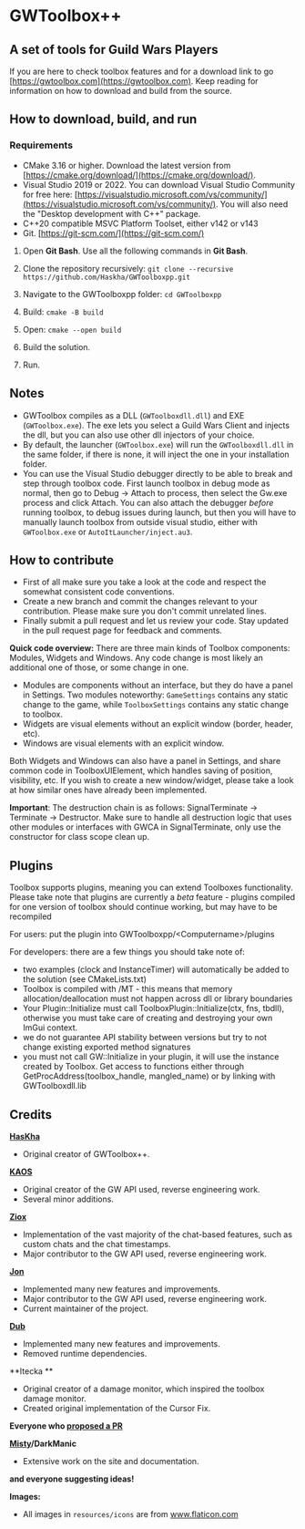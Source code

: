 # GWToolbox++

## A set of tools for Guild Wars Players

If you are here to check toolbox features and for a download link to go [https://gwtoolbox.com](https://gwtoolbox.com). Keep reading for information on how to download and build from the source.

## How to download, build, and run
### Requirements
* CMake 3.16 or higher. Download the latest version from [https://cmake.org/download/](https://cmake.org/download/). 
* Visual Studio 2019 or 2022. You can download Visual Studio Community for free here: [https://visualstudio.microsoft.com/vs/community/](https://visualstudio.microsoft.com/vs/community/). You will also need the "Desktop development with C++" package. 
* C++20 compatible MSVC Platform Toolset, either v142 or v143
* Git. [https://git-scm.com/](https://git-scm.com/)

1. Open **Git Bash**. Use all the following commands in **Git Bash**. 

2. Clone the repository recursively: 
`git clone --recursive https://github.com/Haskha/GWToolboxpp.git`

3. Navigate to the GWToolboxpp folder: 
`cd GWToolboxpp`

4. Build: `cmake -B build`

5. Open: `cmake --open build`

6. Build the solution.

7. Run.

## Notes
* GWToolbox compiles as a DLL (`GWToolboxdll.dll`) and EXE (`GWToolbox.exe`). The exe lets you select a Guild Wars Client and injects the dll, but you can also use other dll injectors of your choice.
* By default, the launcher (`GWToolbox.exe`) will run the `GWToolboxdll.dll` in the same folder, if there is none, it will inject the one in your installation folder.
* You can use the Visual Studio debugger directly to be able to break and step through toolbox code. First launch toolbox in debug mode as normal, then go to Debug -> Attach to process, then select the Gw.exe process and click Attach. You can also attach the debugger *before* running toolbox, to debug issues during launch, but then you will have to manually launch toolbox from outside visual studio, either with `GWToolbox.exe` or `AutoItLauncher/inject.au3`. 

## How to contribute
* First of all make sure you take a look at the code and respect the somewhat consistent code conventions.
* Create a new branch and commit the changes relevant to your contribution. Please make sure you don't commit unrelated lines.
* Finally submit a pull request and let us review your code. Stay updated in the pull request page for feedback and comments.

**Quick code overview:**
There are three main kinds of Toolbox components: Modules, Widgets and Windows. Any code change is most likely an additional one of those, or some change in one. 
* Modules are components without an interface, but they do have a panel in Settings. Two modules noteworthy: `GameSettings` contains any static change to the game, while `ToolboxSettings` contains any static change to toolbox.
* Widgets are visual elements without an explicit window (border, header, etc).
* Windows are visual elements with an explicit window.

Both Widgets and Windows can also have a panel in Settings, and share common code in ToolboxUIElement, which handles saving of position, visibility, etc. If you wish to create a new window/widget, please take a look at how similar ones have already been implemented.

**Important**: The destruction chain is as follows: SignalTerminate -> Terminate -> Destructor. Make sure to handle all destruction logic that uses other modules or interfaces with GWCA in SignalTerminate, only use the constructor for class scope clean up.

## Plugins
Toolbox supports plugins, meaning you can extend Toolboxes functionality.
Please take note that plugins are currently a *beta* feature - plugins compiled for one version of toolbox should continue working, but may have to be recompiled

For users: put the plugin into GWToolboxpp/\<Computername\>/plugins

For developers: there are a few things you should take note of:
* two examples (clock and InstanceTimer) will automatically be added to the solution (see CMakeLists.txt)
* Toolbox is compiled with /MT - this means that memory allocation/deallocation must not happen across dll or library boundaries
* Your Plugin::Initialize must call ToolboxPlugin::Initialize(ctx, fns, tbdll), otherwise you must take care of creating and destroying your own ImGui context.
* we do not guarantee API stability between versions but try to not change existing exported method signatures
* you must not call GW::Initialize in your plugin, it will use the instance created by Toolbox. Get access to functions either through GetProcAddress(toolbox_handle, mangled_name) or by linking with GWToolboxdll.lib

## Credits

 **[HasKha](https://github.com/HasKha)**
 * Original creator of GWToolbox++.
 
 **[KAOS](https://github.com/GregLando113)**
 * Original creator of the GW API used, reverse engineering work.
 * Several minor additions.

 **[Ziox](https://github.com/reduf)**   
 * Implementation of the vast majority of the chat-based features, such as custom chats and the chat timestamps.
 * Major contributor to the GW API used, reverse engineering work.
 
 **[Jon](https://github.com/3vcloud)**
 * Implemented many new features and improvements.
 * Major contributor to the GW API used, reverse engineering work.
 * Current maintainer of the project.
 
 **[Dub](https://github.com/DubbleClick)**
 * Implemented many new features and improvements.
 * Removed runtime dependencies.

 **Itecka ** 
 * Original creator of a damage monitor, which inspired the toolbox damage monitor.
 * Created original implementation of the Cursor Fix.

 **Everyone who [proposed a PR](https://github.com/HasKha/GWToolboxpp/pulls?q=is%3Apr+is%3Amerged)**

 **[Misty](https://github.com/Hour-of-the-Owl)/DarkManic**
 * Extensive work on the site and documentation.

 **and everyone suggesting ideas!**

**Images:**
* All images in `resources/icons` are from www.flaticon.com 
